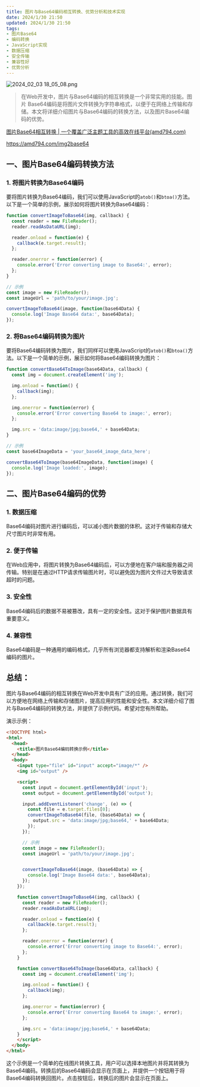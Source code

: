 ```yaml
---
title: 图片与Base64编码相互转换、优势分析和技术实现
date: 2024/1/30 21:50
updated: 2024/1/30 21:50
tags:
- 图片Base64
- 编码转换
- JavaScript实现
- 数据压缩
- 安全传输
- 兼容性好
- 优势分析
---
```


<img src="https://static.amd794.com/blog/images/2024_02_03 18_05_08.png@blog" title="2024_02_03 18_05_08.png" alt="2024_02_03 18_05_08.png"/>

> 在Web开发中，图片与Base64编码的相互转换是一个非常实用的技能。图片 Base64编码是将图片文件转换为字符串格式，以便于在网络上传输和存储。本文将详细介绍图片与Base64编码的转换方法，以及图片Base64编码的优势。

[图片Base64相互转换 | 一个覆盖广泛主题工具的高效在线平台(amd794.com)](https://amd794.com/img2base64)

https://amd794.com/img2base64

## 一、图片Base64编码转换方法

### 1. 将图片转换为Base64编码

要将图片转换为Base64编码，我们可以使用JavaScript的`atob()`和`btoa()`方法。以下是一个简单的示例，展示如何将图片转换为Base64编码：

```javascript
function convertImageToBase64(img, callback) {
  const reader = new FileReader();
  reader.readAsDataURL(img);

  reader.onload = function(e) {
    callback(e.target.result);
  };

  reader.onerror = function(error) {
    console.error('Error converting image to Base64:', error);
  };
}

// 示例
const image = new FileReader();
const imageUrl = 'path/to/your/image.jpg';

convertImageToBase64(image, function(base64Data) {
  console.log('Image Base64 data:', base64Data);
});
```

### 2. 将Base64编码转换为图片

要将Base64编码转换为图片，我们同样可以使用JavaScript的`atob()`和`btoa()`方法。以下是一个简单的示例，展示如何将Base64编码转换为图片：

```javascript
function convertBase64ToImage(base64Data, callback) {
  const img = document.createElement('img');

  img.onload = function() {
    callback(img);
  };

  img.onerror = function(error) {
    console.error('Error converting Base64 to image:', error);
  };

  img.src = 'data:image/jpg;base64,' + base64Data;
}

// 示例
const base64ImageData = 'your_base64_image_data_here';

convertBase64ToImage(base64ImageData, function(image) {
  console.log('Image loaded:', image);
});
```

## 二、图片Base64编码的优势

### 1. 数据压缩

Base64编码对图片进行编码后，可以减小图片数据的体积。这对于传输和存储大尺寸图片时非常有用。

### 2. 便于传输

在Web应用中，将图片转换为Base64编码后，可以方便地在客户端和服务器之间传输。特别是在通过HTTP请求传输图片时，可以避免因为图片文件过大导致请求超时的问题。

### 3. 安全性

Base64编码后的数据不易被篡改，具有一定的安全性。这对于保护图片数据具有重要意义。

### 4. 兼容性

Base64编码是一种通用的编码格式，几乎所有浏览器都支持解析和渲染Base64编码的图片。

## 总结：

图片与Base64编码的相互转换在Web开发中具有广泛的应用。通过转换，我们可以方便地在网络上传输和存储图片，提高应用的性能和安全性。本文详细介绍了图片与Base64编码的转换方法，并提供了示例代码。希望对您有所帮助。

演示示例：

```html
<!DOCTYPE html>
<html>
  <head>
    <title>图片Base64编码转换示例</title>
  </head>
  <body>
    <input type="file" id="input" accept="image/*" />
    <img id="output" />

    <script>
      const input = document.getElementById('input');
      const output = document.getElementById('output');

      input.addEventListener('change', (e) => {
        const file = e.target.files[0];
        convertImageToBase64(file, (base64Data) => {
          output.src = 'data:image/jpg;base64,' + base64Data;
        });
      });

      // 示例
      const image = new FileReader();
      const imageUrl = 'path/to/your/image.jpg';


      convertImageToBase64(image, (base64Data) => {
        console.log('Image Base64 data:', base64Data);
      });
    });

    function convertImageToBase64(img, callback) {
      const reader = new FileReader();
      reader.readAsDataURL(img);

      reader.onload = function(e) {
        callback(e.target.result);
      };

      reader.onerror = function(error) {
        console.error('Error converting image to Base64:', error);
      };
    }

    function convertBase64ToImage(base64Data, callback) {
      const img = document.createElement('img');

      img.onload = function() {
        callback(img);
      };

      img.onerror = function(error) {
        console.error('Error converting Base64 to image:', error);
      };

      img.src = 'data:image/jpg;base64,' + base64Data;
    }
    </script>
  </body>
</html>
```

这个示例是一个简单的在线图片转换工具，用户可以选择本地图片并将其转换为Base64编码。转换后的Base64编码会显示在页面上，并提供一个按钮用于将Base64编码转换回图片。点击按钮后，转换后的图片会显示在页面上。
